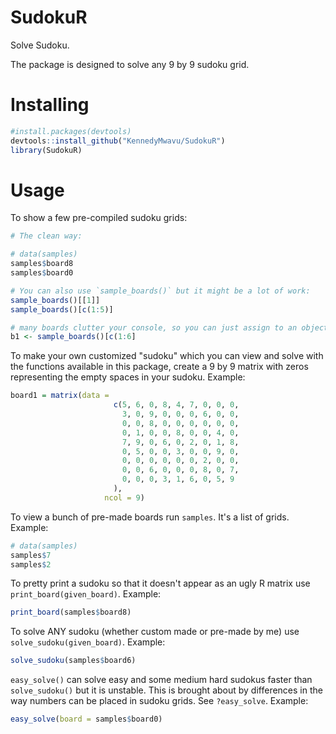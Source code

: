 # SudokuR
Solve Sudoku.

The package is designed to solve any 9 by 9 sudoku grid.

# Installing
```R
#install.packages(devtools)
devtools::install_github("KennedyMwavu/SudokuR")
library(SudokuR)
```

# Usage
To show a few pre-compiled sudoku grids: 
```R
# The clean way:

# data(samples)
samples$board8
samples$board0

# You can also use `sample_boards()` but it might be a lot of work:
sample_boards()[[1]]
sample_boards()[c(1:5)] 

# many boards clutter your console, so you can just assign to an object:
b1 <- sample_boards()[c(1:6]
```

To make your own customized "sudoku" which you can view and solve with the functions available in this package, create a 9 by 9 matrix with zeros representing the empty spaces in your sudoku.
Example:
```R
board1 = matrix(data =
                       c(5, 6, 0, 8, 4, 7, 0, 0, 0,
                         3, 0, 9, 0, 0, 0, 6, 0, 0,
                         0, 0, 8, 0, 0, 0, 0, 0, 0,
                         0, 1, 0, 0, 8, 0, 0, 4, 0,
                         7, 9, 0, 6, 0, 2, 0, 1, 8,
                         0, 5, 0, 0, 3, 0, 0, 9, 0,
                         0, 0, 0, 0, 0, 0, 2, 0, 0,
                         0, 0, 6, 0, 0, 0, 8, 0, 7,
                         0, 0, 0, 3, 1, 6, 0, 5, 9
                       ),
                     ncol = 9)
```

To view a bunch of pre-made boards run `samples`. It's a list of grids.
Example:
```R
# data(samples)
samples$7
samples$2
```

To pretty print a sudoku so that it doesn't appear as an ugly R matrix use `print_board(given_board)`.
Example:
```R
print_board(samples$board8)
```

To solve ANY sudoku (whether custom made or pre-made by me) use `solve_sudoku(given_board)`.
Example:
```R
solve_sudoku(samples$board6)
```

`easy_solve()` can solve easy and some medium hard sudokus faster than `solve_sudoku()` but it is unstable. This is brought about by differences in the way numbers can be placed in sudoku grids. See `?easy_solve`.
Example:
```R
easy_solve(board = samples$board0)
```
